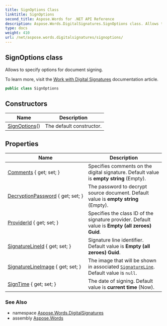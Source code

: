```yaml
---
title: SignOptions Class
linktitle: SignOptions
second_title: Aspose.Words for .NET API Reference
description: Aspose.Words.DigitalSignatures.SignOptions class. Allows to specify options for document signing in C#.
type: docs
weight: 410
url: /net/aspose.words.digitalsignatures/signoptions/
---
```

## SignOptions class

Allows to specify options for document signing.

To learn more, visit the [Work with Digital Signatures](https://docs.aspose.com/words/net/working-with-digital-signatures/) documentation article.

```csharp
public class SignOptions
```

## Constructors

| Name | Description |
| --- | --- |
| [SignOptions](signoptions/)() | The default constructor. |

## Properties

| Name | Description |
| --- | --- |
| [Comments](../../aspose.words.digitalsignatures/signoptions/comments/) { get; set; } | Specifies comments on the digital signature. Default value is **empty string** (Empty). |
| [DecryptionPassword](../../aspose.words.digitalsignatures/signoptions/decryptionpassword/) { get; set; } | The password to decrypt source document. Default value is **empty string** (Empty). |
| [ProviderId](../../aspose.words.digitalsignatures/signoptions/providerid/) { get; set; } | Specifies the class ID of the signature provider. Default value is **Empty (all zeroes) Guid**. |
| [SignatureLineId](../../aspose.words.digitalsignatures/signoptions/signaturelineid/) { get; set; } | Signature line identifier. Default value is **Empty (all zeroes) Guid**. |
| [SignatureLineImage](../../aspose.words.digitalsignatures/signoptions/signaturelineimage/) { get; set; } | The image that will be shown in associated [`SignatureLine`](../../aspose.words.drawing/signatureline/). Default value is `null`. |
| [SignTime](../../aspose.words.digitalsignatures/signoptions/signtime/) { get; set; } | The date of signing. Default value is **current time** (Now). |

### See Also

* namespace [Aspose.Words.DigitalSignatures](../../aspose.words.digitalsignatures/)
* assembly [Aspose.Words](../../)
